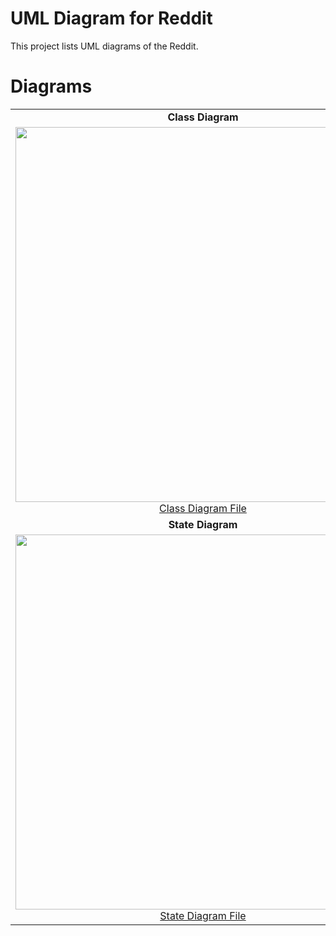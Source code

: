 # UML Diagram for Reddit 

This project lists UML diagrams of the Reddit.
# Diagrams 
|  |  |
| :---: | :---: |
| **Class Diagram** | **Use Case Diagram** |
|<img src= "https://github.com/QuanNguen/CS151-TeamBOQ/blob/main/Diagrams/Class%20Diagram.png" width="600"><a href="https://github.com/QuanNguen/CS151-TeamBOQ/blob/main/Diagrams/Class%20Diagram.png">Class Diagram File</a> | <img src = "https://github.com/QuanNguen/CS151-TeamBOQ/blob/main/Update%20Diagrams/Use%20Case%20Diagram.png" width="600"><a href="https://github.com/QuanNguen/CS151-TeamBOQ/blob/main/Update%20Diagrams/Use%20Case%20Diagram.png">Use Case Diagram File</a> |
| **State Diagram** | **Sequence Diagram** |
|<img src= "https://github.com/QuanNguen/CS151-TeamBOQ/blob/main/Update%20Diagrams/State%20Diagram.png" width="600"><a href="https://github.com/QuanNguen/CS151-TeamBOQ/blob/main/Update%20Diagrams/State%20Diagram.png">State Diagram File</a> | <img src = "https://github.com/QuanNguen/CS151-TeamBOQ/blob/main/Update%20Diagrams/Sequence%20Diagram.png" width="600"><a href="https://github.com/QuanNguen/CS151-TeamBOQ/blob/main/Update%20Diagrams/Sequence%20Diagram.png">Sequence Diagram File</a> |

